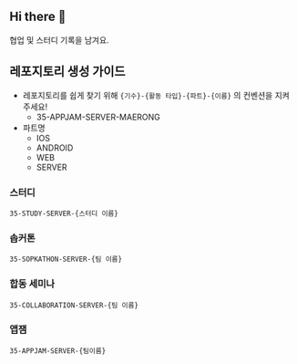 ## Hi there 👋
협업 및 스터디 기록을 남겨요.

## 레포지토리 생성 가이드
- 레포지토리를 쉽게 찾기 위해 `{기수}-{활동 타입}-{파트}-{이름}` 의 컨벤션을 지켜주세요!
  - 35-APPJAM-SERVER-MAERONG
- 파트명
  - IOS
  - ANDROID
  - WEB
  - SERVER

### 스터디
`35-STUDY-SERVER-{스터디 이름}`

### 솝커톤
`35-SOPKATHON-SERVER-{팀 이름}`

### 합동 세미나
`35-COLLABORATION-SERVER-{팀 이름}`

### 앱잼
`35-APPJAM-SERVER-{팀이름}`
